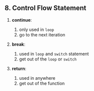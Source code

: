 ## 8. Control Flow Statement

1. **continue**:

    1. only used in `loop`
    2. go to the next iteration

2. **break**: 

    1. used in `loop` and `switch` statement
    2. get out of the `loop` or `switch`

3. **return**: 

    1. used in anywhere
    2. get out of the function

    